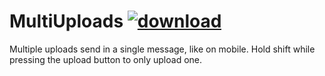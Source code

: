# MultiUploads [![download](https://i.imgur.com/OAHgjZu.png)](https://1lighty.github.io/BetterDiscordStuff/?plugin=MultiUploads&dl=1 "MultiUploads")
Multiple uploads send in a single message, like on mobile. Hold shift while pressing the upload button to only upload one.
